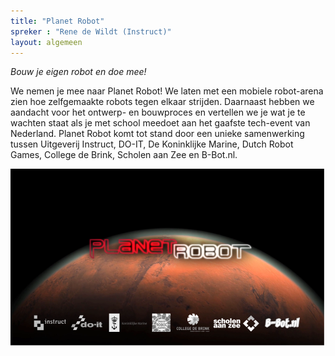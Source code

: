 ```yaml
---
title: "Planet Robot"
spreker : "Rene de Wildt (Instruct)"
layout: algemeen
---
```


*Bouw je eigen robot en doe mee!*

We nemen je mee naar Planet Robot! 
We laten met een mobiele robot-arena zien hoe zelfgemaakte robots tegen elkaar strijden. 
Daarnaast hebben we aandacht voor het ontwerp- en bouwproces en vertellen we je wat je te wachten staat als je met school meedoet aan het gaafste tech-event van Nederland. 
Planet Robot komt tot stand door een unieke samenwerking tussen Uitgeverij Instruct, 
DO-IT, De Koninklijke Marine, Dutch Robot Games, College de Brink, Scholen aan Zee en B-Bot.nl.

![Planet robot](../assets/planet-robot.png)